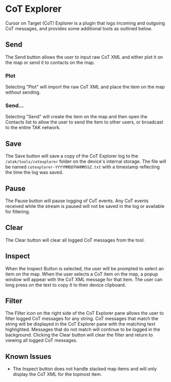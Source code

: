 # CoT Explorer

 Cursor on Target (CoT) Explorer is a plugin that logs incoming and outgoing CoT messages, and provides some additional tools as outlined below.

## Send

The Send button allows the user to input raw CoT XML and either plot it on the map or send it to contacts on the map.

### Plot

Selecting "Plot" will import the raw CoT XML and place the item on the map without sending.

### Send...

Selecting "Send" will create the item on the map and then open the Contacts list to allow the user to send the item to other users, or broadcast to the entire TAK network.

## Save

The Save button will save a copy of the CoT Explorer log to the `/atak/tools/cotexplorer` folder on the device's internal storage. The file will be named `cotexplorer-YYYYMMDDTHHMMSSZ.txt` with a timestamp reflecting the time the log was saved.

## Pause

The Pause button will pause logging of CoT events. Any CoT events received while the stream is paused will not be saved in the log or available for filtering.

## Clear

The Clear button will clear all logged CoT messages from the tool.

## Inspect

When the Inspect Button is selected, the user will be prompted to select an item on the map. When the user selects a CoT item on the map, a popup window will appear with the CoT XML message for that item. The user can long press on the text to copy it to their device clipboard.

## Filter

The Filter icon on the right side of the CoT Explorer pane allows the user to filter logged CoT messages for any string. CoT messages that match the string will be displayed in the CoT Explorer pane with the matching text highlighted. Messages that do not match will continue to be logged in the background. Clicking the Clear button will clear the filter and return to viewing all logged CoT messages.

## Known Issues

* The Inspect button does not handle stacked map items and will only display the CoT XML for the topmost item.

